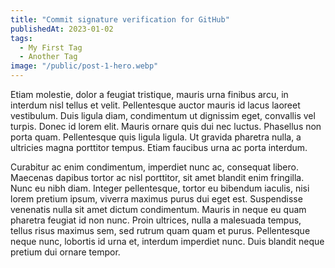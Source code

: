```yaml
---
title: "Commit signature verification for GitHub"
publishedAt: 2023-01-02
tags:
  - My First Tag
  - Another Tag
image: "/public/post-1-hero.webp"
---
```


Etiam molestie, dolor a feugiat tristique, mauris urna finibus arcu, in interdum nisl tellus et velit. Pellentesque auctor mauris id lacus laoreet vestibulum. Duis ligula diam, condimentum ut dignissim eget, convallis vel turpis. Donec id lorem elit. Mauris ornare quis dui nec luctus. Phasellus non porta quam. Pellentesque quis ligula ligula. Ut gravida pharetra nulla, a ultricies magna porttitor tempus. Etiam faucibus urna ac porta interdum.

Curabitur ac enim condimentum, imperdiet nunc ac, consequat libero. Maecenas dapibus tortor ac nisl porttitor, sit amet blandit enim fringilla. Nunc eu nibh diam. Integer pellentesque, tortor eu bibendum iaculis, nisi lorem pretium ipsum, viverra maximus purus dui eget est. Suspendisse venenatis nulla sit amet dictum condimentum. Mauris in neque eu quam pharetra feugiat id non nunc. Proin ultrices, nulla a malesuada tempus, tellus risus maximus sem, sed rutrum quam quam et purus. Pellentesque neque nunc, lobortis id urna et, interdum imperdiet nunc. Duis blandit neque pretium dui ornare tempor.

